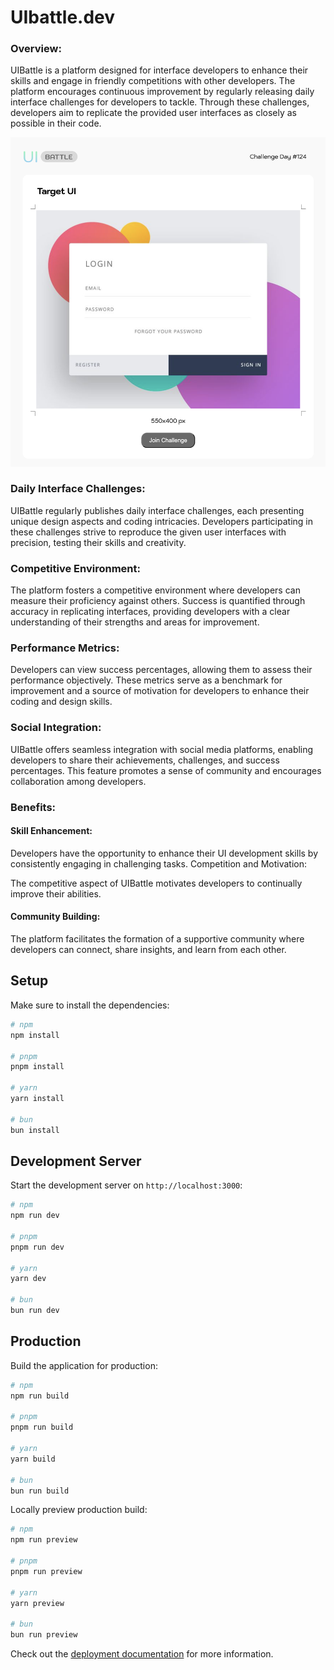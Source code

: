 # UIbattle.dev

### Overview:
UIBattle is a platform designed for interface developers to enhance their skills and engage in friendly competitions with other developers. The platform encourages continuous improvement by regularly releasing daily interface challenges for developers to tackle. Through these challenges, developers aim to replicate the provided user interfaces as closely as possible in their code.

![Screenshot](screen.png?raw=true "Screenshot")

### Daily Interface Challenges:

UIBattle regularly publishes daily interface challenges, each presenting unique design aspects and coding intricacies.
Developers participating in these challenges strive to reproduce the given user interfaces with precision, testing their skills and creativity.

### Competitive Environment:

The platform fosters a competitive environment where developers can measure their proficiency against others.
Success is quantified through accuracy in replicating interfaces, providing developers with a clear understanding of their strengths and areas for improvement.

### Performance Metrics:

Developers can view success percentages, allowing them to assess their performance objectively.
These metrics serve as a benchmark for improvement and a source of motivation for developers to enhance their coding and design skills.

### Social Integration:

UIBattle offers seamless integration with social media platforms, enabling developers to share their achievements, challenges, and success percentages.
This feature promotes a sense of community and encourages collaboration among developers.

### Benefits:

#### Skill Enhancement:

Developers have the opportunity to enhance their UI development skills by consistently engaging in challenging tasks.
Competition and Motivation:

The competitive aspect of UIBattle motivates developers to continually improve their abilities.

#### Community Building:

The platform facilitates the formation of a supportive community where developers can connect, share insights, and learn from each other.

## Setup

Make sure to install the dependencies:

```bash
# npm
npm install

# pnpm
pnpm install

# yarn
yarn install

# bun
bun install
```

## Development Server

Start the development server on `http://localhost:3000`:

```bash
# npm
npm run dev

# pnpm
pnpm run dev

# yarn
yarn dev

# bun
bun run dev
```

## Production

Build the application for production:

```bash
# npm
npm run build

# pnpm
pnpm run build

# yarn
yarn build

# bun
bun run build
```

Locally preview production build:

```bash
# npm
npm run preview

# pnpm
pnpm run preview

# yarn
yarn preview

# bun
bun run preview
```

Check out the [deployment documentation](https://nuxt.com/docs/getting-started/deployment) for more information.
